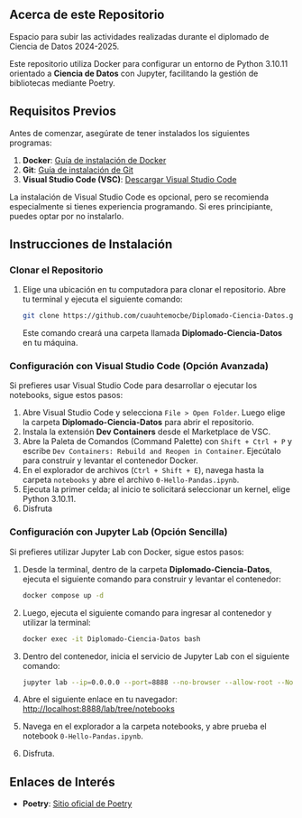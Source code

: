 ## Acerca de este Repositorio

Espacio para subir las actividades realizadas durante el diplomado de Ciencia de Datos 2024-2025. 

Este repositorio utiliza Docker para configurar un entorno de Python 3.10.11 orientado a **Ciencia de Datos** con Jupyter, facilitando la gestión de bibliotecas mediante Poetry.

## Requisitos Previos

Antes de comenzar, asegúrate de tener instalados los siguientes programas:

1. **Docker**: [Guía de instalación de Docker](https://docs.docker.com/engine/install/)
2. **Git**: [Guía de instalación de Git](https://git-scm.com/book/en/v2/Getting-Started-Installing-Git)
3. **Visual Studio Code (VSC)**: [Descargar Visual Studio Code](https://code.visualstudio.com/download)

La instalación de Visual Studio Code es opcional, pero se recomienda especialmente si tienes experiencia programando. Si eres principiante, puedes optar por no instalarlo.

## Instrucciones de Instalación

### Clonar el Repositorio

1. Elige una ubicación en tu computadora para clonar el repositorio. Abre tu terminal y ejecuta el siguiente comando:

    ```bash
    git clone https://github.com/cuauhtemocbe/Diplomado-Ciencia-Datos.git
    ```
    Este comando creará una carpeta llamada **Diplomado-Ciencia-Datos** en tu máquina.

### Configuración con Visual Studio Code (Opción Avanzada)

Si prefieres usar Visual Studio Code para desarrollar o ejecutar los notebooks, sigue estos pasos:

1. Abre Visual Studio Code y selecciona `File > Open Folder`. Luego elige la carpeta **Diplomado-Ciencia-Datos** para abrir el repositorio.
2. Instala la extensión **Dev Containers** desde el Marketplace de VSC.
3. Abre la Paleta de Comandos (Command Palette) con `Shift + Ctrl + P` y escribe `Dev Containers: Rebuild and Reopen in Container`. Ejecútalo para construir y levantar el contenedor Docker.
4. En el explorador de archivos (`Ctrl + Shift + E`), navega hasta la carpeta `notebooks` y abre el archivo `0-Hello-Pandas.ipynb`.
5. Ejecuta la primer celda; al inicio te solicitará seleccionar un kernel, elige Python 3.10.11.
6. Disfruta

### Configuración con Jupyter Lab (Opción Sencilla)

Si prefieres utilizar Jupyter Lab con Docker, sigue estos pasos:

1. Desde la terminal, dentro de la carpeta **Diplomado-Ciencia-Datos**, ejecuta el siguiente comando para construir y levantar el contenedor:

    ```bash
    docker compose up -d
    ```

2. Luego, ejecuta el siguiente comando para ingresar al contenedor y utilizar la terminal:

    ```bash
    docker exec -it Diplomado-Ciencia-Datos bash
    ```

3. Dentro del contenedor, inicia el servicio de Jupyter Lab con el siguiente comando:

    ```bash
    jupyter lab --ip=0.0.0.0 --port=8888 --no-browser --allow-root --NotebookApp.token=''
    ```

4. Abre el siguiente enlace en tu navegador: [http://localhost:8888/lab/tree/notebooks](http://localhost:8888/lab/tree/notebooks)

5. Navega en el explorador a la carpeta notebooks, y abre prueba el notebook `0-Hello-Pandas.ipynb`.

6. Disfruta.

## Enlaces de Interés

- **Poetry**: [Sitio oficial de Poetry](https://python-poetry.org/)
